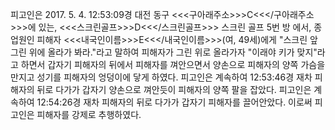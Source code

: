 피고인은 2017. 5. 4. 12:53:09경 대전 동구 <<<구아래주소>>>C<<</구아래주소>>>에 있는, <<<스크린골프>>>D<<</스크린골프>>> 스크린 골프 5번 방 에서, 종업원인 피해자 <<<내국인이름>>>E<<</내국인이름>>>(여, 49세)에게 "스크린 앞 그린 위에 올라가 봐라."라고 말하여 피해자가 그린 위로 올라가자 "이래야 키가 맞지"라고 하면서 갑자기 피해자의 뒤에서 피해자를 껴안으면서 양손으로 피해자의 양쪽 가슴을 만지고 성기를 피해자의 엉덩이에 닿게 하였다. 피고인은 계속하여 12:53:46경 재차 피해자의 뒤로 다가가 갑자기 양손으로 껴안듯이 피해자의 양쪽 팔을 잡았다.
피고인은 계속하여 12:54:26경 재차 피해자의 뒤로 다가가 갑자기 피해자를 끌어안았다.
이로써 피고인은 피해자를 강제로 추행하였다.